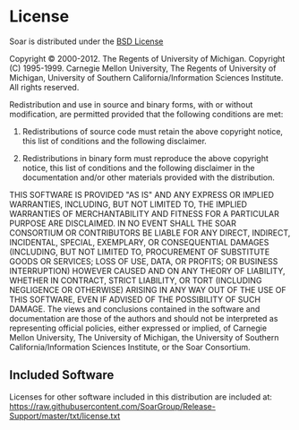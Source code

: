 # License
Soar is distributed under the [BSD License](https://opensource.org/license/bsd-2-clause/)

Copyright &copy; 2000-2012. The Regents of University of Michigan. Copyright (C) 
1995-1999. Carnegie Mellon University, The Regents of University of Michigan, University of Southern California/Information Sciences Institute.  All rights reserved.


Redistribution and use in source and binary forms, with or without 
modification, are permitted provided that the following conditions are 
met:

1.  Redistributions of source code must retain the above copyright 
notice, this list of conditions and the following disclaimer.

2.  Redistributions in binary form must reproduce the above copyright 
notice, this list of conditions and the following disclaimer in the 
documentation and/or other materials provided with the distribution.

THIS SOFTWARE IS PROVIDED "AS IS" AND ANY EXPRESS OR IMPLIED 
WARRANTIES, INCLUDING, BUT NOT LIMITED TO, THE IMPLIED WARRANTIES OF 
MERCHANTABILITY AND FITNESS FOR A PARTICULAR PURPOSE ARE DISCLAIMED. IN 
NO EVENT SHALL THE SOAR CONSORTIUM OR CONTRIBUTORS BE LIABLE FOR ANY 
DIRECT, INDIRECT, INCIDENTAL, SPECIAL, EXEMPLARY, OR CONSEQUENTIAL 
DAMAGES (INCLUDING, BUT NOT LIMITED TO, PROCUREMENT OF SUBSTITUTE GOODS 
OR SERVICES; LOSS OF USE, DATA, OR PROFITS; OR BUSINESS INTERRUPTION) 
HOWEVER CAUSED AND ON ANY THEORY OF LIABILITY, WHETHER IN CONTRACT, 
STRICT LIABILITY, OR TORT (INCLUDING NEGLIGENCE OR OTHERWISE) ARISING IN 
ANY WAY OUT OF THE USE OF THIS SOFTWARE, EVEN IF ADVISED OF THE 
POSSIBILITY OF SUCH DAMAGE. The views and conclusions contained in the 
software and documentation are those of the authors and should not be 
interpreted as representing official policies, either expressed or 
implied, of Carnegie Mellon University, The University of Michigan, the 
University of Southern California/Information Sciences Institute, or the 
Soar Consortium.

## Included Software
Licenses for other software included in this distribution are included 
at:
https://raw.githubusercontent.com/SoarGroup/Release-Support/master/txt/license.txt
